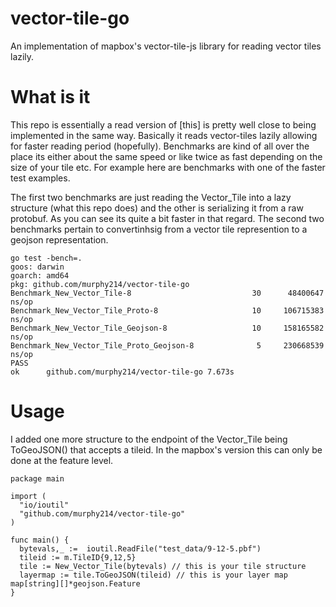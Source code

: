 # vector-tile-go
An implementation of mapbox's vector-tile-js library for reading vector tiles lazily.


# What is it 

This repo is essentially a read version of [this] is pretty well close to being implemented in the same way. Basically it reads vector-tiles lazily allowing for faster reading period (hopefully). Benchmarks are kind of all over the place its either about the same speed or like twice as fast depending on the size of your tile etc. For example here are benchmarks with one of the faster test examples. 

The first two benchmarks are just reading the Vector_Tile into a lazy structure (what this repo does) and the other is serializing it from a raw protobuf. As you can see its quite a bit faster in that regard. The second two benchmarks pertain to convertinhsig from a vector tile represention to a geojson representation. 

```
go test -bench=.
goos: darwin
goarch: amd64
pkg: github.com/murphy214/vector-tile-go
Benchmark_New_Vector_Tile-8                 	      30	  48400647 ns/op
Benchmark_New_Vector_Tile_Proto-8           	      10	 106715383 ns/op
Benchmark_New_Vector_Tile_Geojson-8         	      10	 158165582 ns/op
Benchmark_New_Vector_Tile_Proto_Geojson-8   	       5	 230668539 ns/op
PASS
ok  	github.com/murphy214/vector-tile-go	7.673s
```

# Usage 

I added one more structure to the endpoint of the Vector_Tile being ToGeoJSON() that accepts a tileid. In the mapbox's version this can only be done at the feature level. 


```
package main

import (
  "io/ioutil"
  "github.com/murphy214/vector-tile-go"
)

func main() {
  bytevals,_ :=  ioutil.ReadFile("test_data/9-12-5.pbf")
  tileid := m.TileID{9,12,5}
  tile := New_Vector_Tile(bytevals) // this is your tile structure  
  layermap := tile.ToGeoJSON(tileid) // this is your layer map map[string][]*geojson.Feature
}



```
